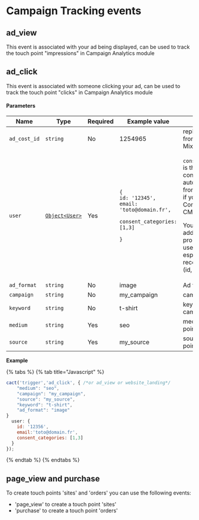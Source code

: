 # Campaign Tracking events

## ad\_view

This event is associated with your ad being displayed, can be used to track the touch point "impressions" in Campaign Analytics module

## ad\_click

This event is associated with someone clicking your ad, can be used to track the touch point "clicks" in Campaign Analytics module



#### Parameters <a href="#parameters_35" id="parameters_35"></a>

<table><thead><tr><th width="161">Name</th><th width="100">Type</th><th width="85">Required</th><th width="153">Example value</th><th>Description</th></tr></thead><tbody><tr><td><code>ad_cost_id</code></td><td><code>string</code></td><td>No</td><td>1254965</td><td>replace the <code>tclid</code> from MixCommander</td></tr><tr><td><code>user</code></td><td><a href="campaign-tracking-events.md#user"><code>Object&#x3C;User></code></a></td><td>Yes</td><td><p><code>{</code><br><code>id: '12345',</code><br><code>email: 'toto@domain.fr',</code></p><p><code>consent_categories: [1,3]</code></p><p><code>}</code></p></td><td><p><code>consent_categories</code> is the user's consents list. It is automatically filled from web sources if you use Commanders Act CMP.</p><p>You should also add all user's properties in this user object, especially reconciliation key (id, email).</p></td></tr><tr><td><code>ad_format</code></td><td><code>string</code></td><td>No</td><td>image</td><td>Ad type/format</td></tr><tr><td><code>campaign</code></td><td><code>string</code></td><td>No</td><td>my_campaign</td><td>campaign name</td></tr><tr><td><code>keyword</code></td><td><code>string</code></td><td>No</td><td>t-shirt</td><td>keywords of the campaign</td></tr><tr><td><code>medium</code></td><td><code>string</code></td><td>Yes</td><td>seo</td><td>medium of touch point</td></tr><tr><td><code>source</code></td><td><code>string</code></td><td>Yes</td><td>my_source</td><td>source of touch point</td></tr></tbody></table>

**Example**

{% tabs %}
{% tab title="Javascript" %}
```javascript
cact('trigger','ad_click', { /*or ad_view or website_landing*/
    "medium": "seo",
    "campaign": "my_campaign",
    "source": "my_source",
    "keyword": "t-shirt",
    "ad_format": "image"
}
  user: {
    id: '12356',
    email:'toto@domain.fr',
    consent_categories: [1,3]
  }
});
```
{% endtab %}
{% endtabs %}



## page\_view and purchase

To create touch points 'sites' and  'orders' you can use the following events:

* 'page\_view' to create a touch point 'sites'
* 'purchase' to create a touch point 'orders'
